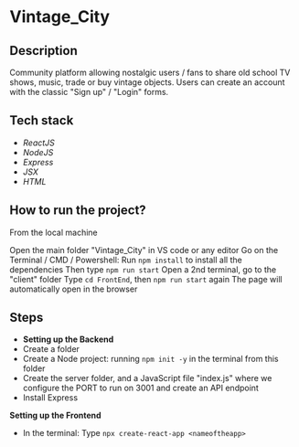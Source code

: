 # Vintage_City

## Description
Community platform allowing nostalgic users / fans to share old school TV shows, music, trade or buy vintage objects. Users can create an account with the classic "Sign up" / "Login" forms.

## Tech stack
* *ReactJS*
* *NodeJS*
* *Express*
* *JSX*
* *HTML*

## How to run the project?

From the local machine

Open the main folder "Vintage_City" in VS code or any editor
Go on the Terminal / CMD / Powershell:
Run ```npm install``` to install all the dependencies
Then type ```npm run start```
Open a 2nd terminal, go to the "client" folder
Type ```cd FrontEnd```, then ```npm run start``` again
The page will automatically open in the browser


## Steps

* **Setting up the Backend**
* Create a folder
* Create a Node project: running ```npm init -y``` in the terminal from this folder
* Create the server folder, and a JavaScript file "index.js" where we configure the PORT to run on 3001 and create an API endpoint
* Install Express 

**Setting up the Frontend**
* In the terminal: Type ```npx create-react-app <nameoftheapp>```
 
 
